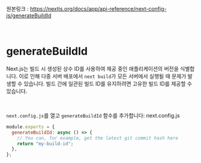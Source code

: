 원본링크 : https://nextjs.org/docs/app/api-reference/next-config-js/generateBuildId

<br>

# **generateBuildId**

Next.js는 빌드 시 생성된 상수 ID를 사용하여 제공 중인 애플리케이션의 버전을 식별합니다. 이로 인해 다중 서버 배포에서 `next build`가 모든 서버에서 실행될 때 문제가 발생할 수 있습니다. 빌드 간에 일관된 빌드 ID를 유지하려면 고유한 빌드 ID를 제공할 수 있습니다.

<br>

`next.config.js`를 열고 `generateBuildId` 함수를 추가합니다:
next.config.js

```jsx
module.exports = {
  generateBuildId: async () => {
    // You can, for example, get the latest git commit hash here
    return "my-build-id";
  },
};
```
